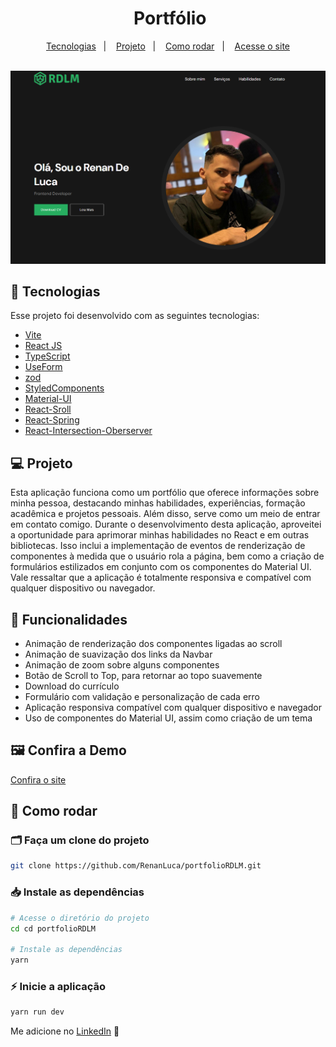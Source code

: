 <h1 align="center">
<img alt="" src="./assets/logo.png" width="20%">
Portfólio
</h1>
<p align="center">
  <a href="#-tecnologias">Tecnologias</a>&nbsp;&nbsp;&nbsp;|&nbsp;&nbsp;&nbsp;
  <a href="#-projeto">Projeto</a>&nbsp;&nbsp;&nbsp;|&nbsp;&nbsp;&nbsp;
  <a href="#-como-rodar">Como rodar</a>&nbsp;&nbsp;&nbsp;|&nbsp;&nbsp;&nbsp;
  <a href="https://portfolio-rdlm.vercel.app" target="_blank">Acesse o site</a>
</p>

<br>

<img src="/public/assets/preview.png">



## 🚀 Tecnologias

Esse projeto foi desenvolvido com as seguintes tecnologias:

- [Vite](https://vitejs.dev/)
- [React JS](https://pt-br.reactjs.org/)
- [TypeScript](https://www.typescriptlang.org/)
- [UseForm](https://react-hook-form.com/docs/useform)
- [zod](https://zod.dev)
- [StyledComponents](https://styled-components.com/)
- [Material-UI](https://mui.com/material-ui/)
- [React-Sroll](https://www.npmjs.com/package/react-scroll)
- [React-Spring](https://www.react-spring.dev/)
- [React-Intersection-Oberserver](https://www.npmjs.com/package/react-intersection-observer)

## 💻 Projeto

<p>
Esta aplicação funciona como um portfólio que oferece informações sobre minha pessoa, destacando minhas habilidades, experiências, formação acadêmica e projetos pessoais. Além disso, serve como um meio de entrar em contato comigo. Durante o desenvolvimento desta aplicação, aproveitei a oportunidade para aprimorar minhas habilidades no React e em outras bibliotecas. Isso inclui a implementação de eventos de renderização de componentes à medida que o usuário rola a página, bem como a criação de formulários estilizados em conjunto com os componentes do Material UI. Vale ressaltar que a aplicação é totalmente responsiva e compatível com qualquer dispositivo ou navegador.
</p>

## 🧱 Funcionalidades
<ul>
<li>Animação de renderização dos componentes ligadas ao scroll</li>
<li>Animação de suavização dos links da Navbar</li>
<li>Animação de zoom sobre alguns componentes</li>
<li>Botão de Scroll to Top, para retornar ao topo suavemente</li>
<li>Download do currículo</li>
<li>Formulário com validação e personalização de cada erro</li>
<li>Aplicação responsiva compatível com qualquer dispositivo e navegador</li>
<li>Uso de componentes do Material UI, assim como criação de um tema</li>
</ul>

##  🖼 Confira a Demo

<p> <a href="https://portfolio-rdlm.vercel.app" target="_blank"> Confira o site </a> </p>

## 🔧 Como rodar

### 🗂 Faça um clone do projeto

```bash
git clone https://github.com/RenanLuca/portfolioRDLM.git
```

### 📥 Instale as dependências
```bash
# Acesse o diretório do projeto
cd cd portfolioRDLM

# Instale as dependências
yarn 
```

### ⚡ Inicie a aplicação
```bash
yarn run dev
```

Me adicione no [LinkedIn](https://www.linkedin.com/in/renanLuca/) :wave:
